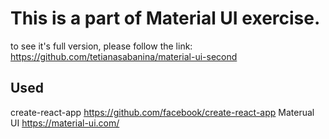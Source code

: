 # This is a part of Material UI exercise.
to see it's full version, please follow the link: 
https://github.com/tetianasabanina/material-ui-second

## Used 
create-react-app
https://github.com/facebook/create-react-app
Materual UI
https://material-ui.com/
